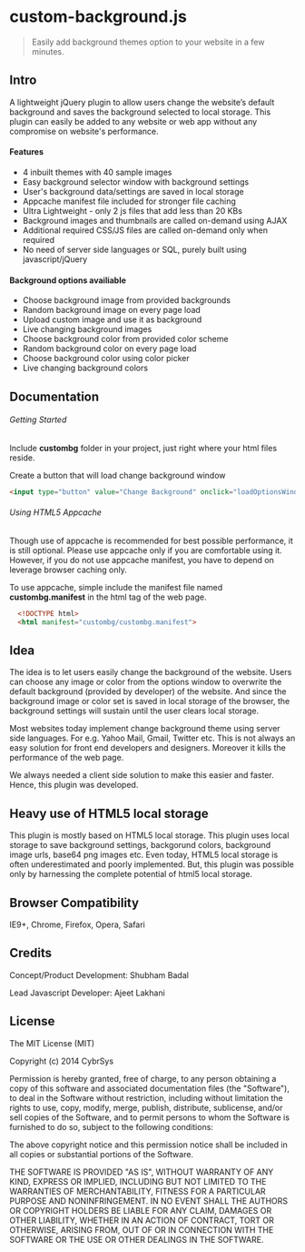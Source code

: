 # custom-background.js

> Easily add background themes option to your website in a few minutes.

## Intro

A lightweight jQuery plugin  to allow users change the website’s default background and saves the background selected to local storage. This plugin can easily be added to any website or web app without any compromise on website's performance.

#### Features

* 4 inbuilt themes with 40 sample images
* Easy background selector window with background settings
* User's background data/settings are saved in local storage
* Appcache manifest file included for stronger file caching
* Ultra Lightweight - only 2 js files that add less than 20 KBs
* Background images and thumbnails are called on-demand using AJAX
* Additional required CSS/JS files are called on-demand only when required
* No need of server side languages or SQL, purely built using javascript/jQuery

#### Background options availiable

* Choose background image from provided backgrounds
* Random background image on every page load
* Upload custom image and use it as background
* Live changing background images
* Choose background color from provided color scheme
* Random background color on every page load
* Choose background color using color picker
* Live changing background colors


## Documentation

###### Getting Started

Include **custombg** folder in your project, just right where your html files reside.

Create a button that will load change background window
```html
<input type="button" value="Change Background" onclick="loadOptionsWindow()">
```


###### Using HTML5 Appcache 

Though use of appcache is recommended for best possible performance, it is still optional. Please use appcache only if you are comfortable using it. However, if you do not use appcache manifest, you have to depend on leverage browser caching only.

To use appcache, simple include the manifest file named **custombg.manifest** in the html tag of the web page.

```html
  <!DOCTYPE html>
  <html manifest="custombg/custombg.manifest">
```

## Idea

The idea is to let users easily change the background of the website. Users can choose any image or color from the options window to overwrite the default background (provided by developer) of the website. And since the background image or color set is saved in local storage of the browser, the background settings will sustain until the user clears local storage.

Most websites today implement change background theme using server side languages. For e.g. Yahoo Mail, Gmail, Twitter etc.
This is not always an easy solution for front end developers and designers. Moreover it kills the performance of the web page.

We always needed a client side solution to make this easier and faster. Hence, this plugin was developed.


## Heavy use of HTML5 local storage

This plugin is mostly based on HTML5 local storage. This plugin uses local storage to save background settings, backgorund colors, background image urls, base64 png images etc. Even today, HTML5 local storage is often underestimated and poorly implemented. But, this plugin was possible only by harnessing the complete potential of html5 local storage.


## Browser Compatibility

IE9+, Chrome, Firefox, Opera, Safari


## Credits

Concept/Product Development: Shubham Badal

Lead Javascript Developer: Ajeet Lakhani

## License

The MIT License (MIT)

Copyright (c) 2014 CybrSys

Permission is hereby granted, free of charge, to any person obtaining a copy of this software and associated documentation files (the "Software"), to deal in the Software without restriction, including without limitation the rights to use, copy, modify, merge, publish, distribute, sublicense, and/or sell copies of the Software, and to permit persons to whom the Software is furnished to do so, subject to the following conditions:

The above copyright notice and this permission notice shall be included in all copies or substantial portions of the Software.

THE SOFTWARE IS PROVIDED "AS IS", WITHOUT WARRANTY OF ANY KIND, EXPRESS OR IMPLIED, INCLUDING BUT NOT LIMITED TO THE WARRANTIES OF MERCHANTABILITY, FITNESS FOR A PARTICULAR PURPOSE AND NONINFRINGEMENT. IN NO EVENT SHALL THE AUTHORS OR COPYRIGHT HOLDERS BE LIABLE FOR ANY CLAIM, DAMAGES OR OTHER LIABILITY, WHETHER IN AN ACTION OF CONTRACT, TORT OR OTHERWISE, ARISING FROM, OUT OF OR IN CONNECTION WITH THE SOFTWARE OR THE USE OR OTHER DEALINGS IN THE SOFTWARE.
